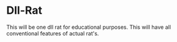 # Dll-Rat
This will be one dll rat for educational purposes. This will have all conventional features of actual rat's.
